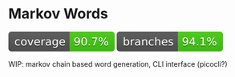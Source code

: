 # Markov Words
![Coverage](.github/badges/jacoco.svg)
![Branches](.github/badges/branches.svg)

WIP: markov chain based word generation, CLI interface (picocli?)
